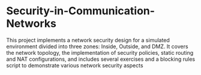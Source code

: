 # Security-in-Communication-Networks
This project implements a network security design for a simulated environment divided into three zones: Inside, Outside, and DMZ. It covers the network topology, the implementation of security policies, static routing and NAT configurations, and includes several exercises and a blocking rules script to demonstrate various network security aspects
